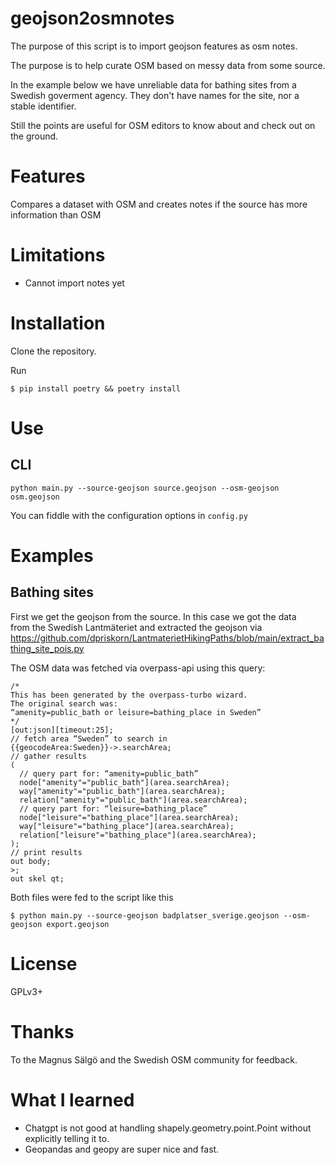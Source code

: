# geojson2osmnotes
The purpose of this script is to import geojson features as osm notes.

The purpose is to help curate OSM based on messy data from some source.

In the example below we have unreliable data for bathing sites from a Swedish goverment agency.
They don't have names for the site, nor a stable identifier. 

Still the points are useful for OSM editors to know about and check out on the ground.

# Features
Compares a dataset with OSM and creates notes 
if the source has more information than OSM

# Limitations
* Cannot import notes yet

# Installation
Clone the repository.

Run

`$ pip install poetry && poetry install`

# Use
## CLI
`python main.py --source-geojson source.geojson --osm-geojson osm.geojson`

You can fiddle with the configuration options in `config.py`

# Examples
## Bathing sites
First we get the geojson from the source.
In this case we got the data  
from the Swedish Lantmäteriet and extracted the geojson
via https://github.com/dpriskorn/LantmaterietHikingPaths/blob/main/extract_bathing_site_pois.py

The OSM data was fetched via overpass-api using this query:
```
/*
This has been generated by the overpass-turbo wizard.
The original search was:
“amenity=public_bath or leisure=bathing_place in Sweden”
*/
[out:json][timeout:25];
// fetch area “Sweden” to search in
{{geocodeArea:Sweden}}->.searchArea;
// gather results
(
  // query part for: “amenity=public_bath”
  node["amenity"="public_bath"](area.searchArea);
  way["amenity"="public_bath"](area.searchArea);
  relation["amenity"="public_bath"](area.searchArea);
  // query part for: “leisure=bathing_place”
  node["leisure"="bathing_place"](area.searchArea);
  way["leisure"="bathing_place"](area.searchArea);
  relation["leisure"="bathing_place"](area.searchArea);
);
// print results
out body;
>;
out skel qt;
```

Both files were fed to the script like this

`$ python main.py --source-geojson badplatser_sverige.geojson --osm-geojson export.geojson`

# License
GPLv3+

# Thanks
To the Magnus Sälgö and the Swedish OSM community for feedback.

# What I learned
* Chatgpt is not good at handling shapely.geometry.point.Point 
without explicitly telling it to.
* Geopandas and geopy are super nice and fast.